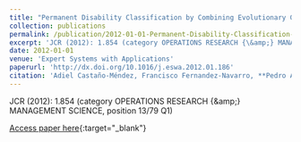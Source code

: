```yaml
---
title: "Permanent Disability Classification by Combining Evolutionary Generalized Radial Basis Function and Logistic Regression Methods"
collection: publications
permalink: /publication/2012-01-01-Permanent-Disability-Classification-by-Combining-Evolutionary-Generalized-Radial-Basis-Function-and-Logistic-Regression-Methods
excerpt: 'JCR (2012): 1.854 (category OPERATIONS RESEARCH {\&amp;} MANAGEMENT SCIENCE, position 13/79 Q1)'
date: 2012-01-01
venue: 'Expert Systems with Applications'
paperurl: 'http://dx.doi.org/10.1016/j.eswa.2012.01.186'
citation: 'Adiel Castaño-Méndez, Francisco Fernandez-Navarro, **Pedro Antonio Gutiérrez, **César Hervás-Martínez, &quot;Permanent Disability Classification by Combining Evolutionary Generalized Radial Basis Function and Logistic Regression Methods.&quot; Expert Systems with Applications, Vol. 39(9), 2012, pp.8350--8355.'
---
```

JCR (2012): 1.854 (category OPERATIONS RESEARCH {\&amp;} MANAGEMENT SCIENCE, position 13/79 Q1)

[Access paper here](http://dx.doi.org/10.1016/j.eswa.2012.01.186){:target="_blank"}
